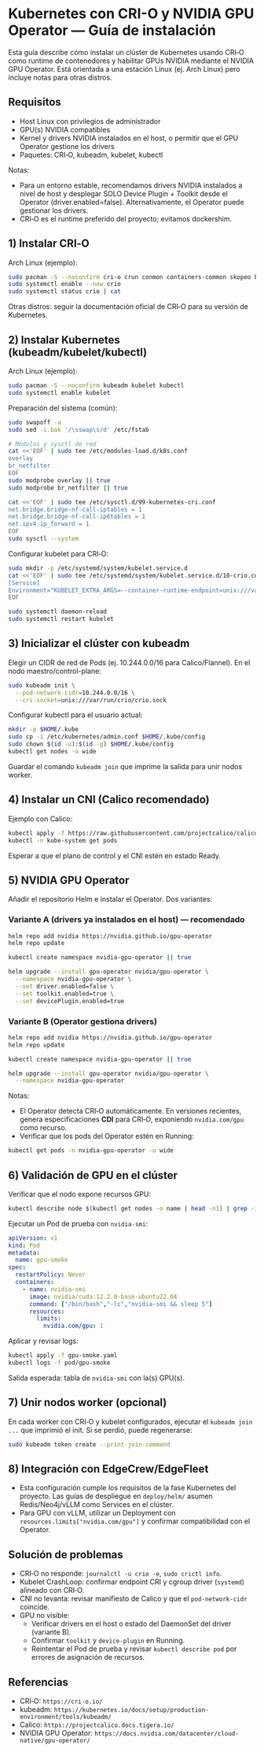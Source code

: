 # Kubernetes con CRI-O y NVIDIA GPU Operator — Guía de instalación

Esta guía describe cómo instalar un clúster de Kubernetes usando CRI‑O como runtime de contenedores y habilitar GPUs NVIDIA mediante el NVIDIA GPU Operator. Está orientada a una estación Linux (ej. Arch Linux) pero incluye notas para otras distros.

## Requisitos

- Host Linux con privilegios de administrador
- GPU(s) NVIDIA compatibles
- Kernel y drivers NVIDIA instalados en el host, o permitir que el GPU Operator gestione los drivers
- Paquetes: CRI‑O, kubeadm, kubelet, kubectl

Notas:
- Para un entorno estable, recomendamos drivers NVIDIA instalados a nivel de host y desplegar SOLO Device Plugin + Toolkit desde el Operator (driver.enabled=false). Alternativamente, el Operator puede gestionar los drivers.
- CRI‑O es el runtime preferido del proyecto; evitamos dockershim.

## 1) Instalar CRI‑O

Arch Linux (ejemplo):

```bash
sudo pacman -S --noconfirm cri-o crun conmon containers-common skopeo buildah
sudo systemctl enable --now crio
sudo systemctl status crio | cat
```

Otras distros: seguir la documentación oficial de CRI‑O para su versión de Kubernetes.

## 2) Instalar Kubernetes (kubeadm/kubelet/kubectl)

Arch Linux (ejemplo):

```bash
sudo pacman -S --noconfirm kubeadm kubelet kubectl
sudo systemctl enable kubelet
```

Preparación del sistema (común):

```bash
sudo swapoff -a
sudo sed -i.bak '/\sswap\s/d' /etc/fstab

# Módulos y sysctl de red
cat <<'EOF' | sudo tee /etc/modules-load.d/k8s.conf
overlay
br_netfilter
EOF
sudo modprobe overlay || true
sudo modprobe br_netfilter || true

cat <<'EOF' | sudo tee /etc/sysctl.d/99-kubernetes-cri.conf
net.bridge.bridge-nf-call-iptables = 1
net.bridge.bridge-nf-call-ip6tables = 1
net.ipv4.ip_forward = 1
EOF
sudo sysctl --system
```

Configurar kubelet para CRI‑O:

```bash
sudo mkdir -p /etc/systemd/system/kubelet.service.d
cat <<'EOF' | sudo tee /etc/systemd/system/kubelet.service.d/10-crio.conf
[Service]
Environment="KUBELET_EXTRA_ARGS=--container-runtime-endpoint=unix:///var/run/crio/crio.sock"
EOF

sudo systemctl daemon-reload
sudo systemctl restart kubelet
```

## 3) Inicializar el clúster con kubeadm

Elegir un CIDR de red de Pods (ej. 10.244.0.0/16 para Calico/Flannel). En el nodo maestro/control-plane:

```bash
sudo kubeadm init \
  --pod-network-cidr=10.244.0.0/16 \
  --cri-socket=unix:///var/run/crio/crio.sock
```

Configurar kubectl para el usuario actual:

```bash
mkdir -p $HOME/.kube
sudo cp -i /etc/kubernetes/admin.conf $HOME/.kube/config
sudo chown $(id -u):$(id -g) $HOME/.kube/config
kubectl get nodes -o wide
```

Guardar el comando `kubeadm join` que imprime la salida para unir nodos worker.

## 4) Instalar un CNI (Calico recomendado)

Ejemplo con Calico:

```bash
kubectl apply -f https://raw.githubusercontent.com/projectcalico/calico/v3.27.3/manifests/calico.yaml
kubectl -n kube-system get pods
```

Esperar a que el plano de control y el CNI estén en estado Ready.

## 5) NVIDIA GPU Operator

Añadir el repositorio Helm e instalar el Operator. Dos variantes:

### Variante A (drivers ya instalados en el host) — recomendado

```bash
helm repo add nvidia https://nvidia.github.io/gpu-operator
helm repo update

kubectl create namespace nvidia-gpu-operator || true

helm upgrade --install gpu-operator nvidia/gpu-operator \
  --namespace nvidia-gpu-operator \
  --set driver.enabled=false \
  --set toolkit.enabled=true \
  --set devicePlugin.enabled=true
```

### Variante B (Operator gestiona drivers)

```bash
helm repo add nvidia https://nvidia.github.io/gpu-operator
helm repo update

kubectl create namespace nvidia-gpu-operator || true

helm upgrade --install gpu-operator nvidia/gpu-operator \
  --namespace nvidia-gpu-operator
```

Notas:
- El Operator detecta CRI‑O automáticamente. En versiones recientes, genera especificaciones **CDI** para CRI‑O, exponiendo `nvidia.com/gpu` como recurso.
- Verificar que los pods del Operator estén en Running:

```bash
kubectl get pods -n nvidia-gpu-operator -o wide
```

## 6) Validación de GPU en el clúster

Verificar que el nodo expone recursos GPU:

```bash
kubectl describe node $(kubectl get nodes -o name | head -n1) | grep -i -E "nvidia.com/gpu|cdi.k8s.io"
```

Ejecutar un Pod de prueba con `nvidia-smi`:

```yaml
apiVersion: v1
kind: Pod
metadata:
  name: gpu-smoke
spec:
  restartPolicy: Never
  containers:
    - name: nvidia-smi
      image: nvidia/cuda:12.2.0-base-ubuntu22.04
      command: ["/bin/bash","-lc","nvidia-smi && sleep 5"]
      resources:
        limits:
          nvidia.com/gpu: 1
```

Aplicar y revisar logs:

```bash
kubectl apply -f gpu-smoke.yaml
kubectl logs -f pod/gpu-smoke
```

Salida esperada: tabla de `nvidia-smi` con la(s) GPU(s).

## 7) Unir nodos worker (opcional)

En cada worker con CRI‑O y kubelet configurados, ejecutar el `kubeadm join ...` que imprimió el init. Si se perdió, puede regenerarse:

```bash
sudo kubeadm token create --print-join-command
```

## 8) Integración con EdgeCrew/EdgeFleet

- Esta configuración cumple los requisitos de la fase Kubernetes del proyecto. Las guías de despliegue en `deploy/helm/` asumen Redis/Neo4j/vLLM como Services en el clúster.
- Para GPU con vLLM, utilizar un Deployment con `resources.limits["nvidia.com/gpu"]` y confirmar compatibilidad con el Operator.

## Solución de problemas

- CRI‑O no responde: `journalctl -u crio -e`, `sudo crictl info`.
- Kubelet CrashLoop: confirmar endpoint CRI y cgroup driver (`systemd`) alineado con CRI‑O.
- CNI no levanta: revisar manifiesto de Calico y que el `pod-network-cidr` coincide.
- GPU no visible:
  - Verificar drivers en el host o estado del DaemonSet del driver (variante B).
  - Confirmar `toolkit` y `device-plugin` en Running.
  - Reintentar el Pod de prueba y revisar `kubectl describe pod` por errores de asignación de recursos.

## Referencias

- CRI‑O: `https://cri-o.io/`
- kubeadm: `https://kubernetes.io/docs/setup/production-environment/tools/kubeadm/`
- Calico: `https://projectcalico.docs.tigera.io/`
- NVIDIA GPU Operator: `https://docs.nvidia.com/datacenter/cloud-native/gpu-operator/`



